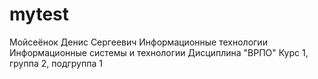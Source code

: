 # mytest
Мойсеёнок
Денис
Сергеевич
Информационные технологии
Информационные системы и технологии
Дисциплина "ВРПО"
Курс 1, группа 2, подгруппа 1
